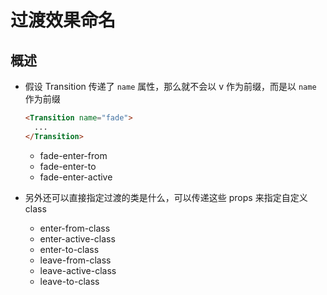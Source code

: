 # 过渡效果命名

## 概述

+ 假设 Transition 传递了 `name` 属性，那么就不会以 v 作为前缀，而是以 `name` 作为前缀

  ```html
  <Transition name="fade">
    ...
  </Transition>
  ```

  + fade-enter-from
  + fade-enter-to
  + fade-enter-active

+ 另外还可以直接指定过渡的类是什么，可以传递这些 props 来指定自定义 class

  + enter-from-class
  + enter-active-class
  + enter-to-class
  + leave-from-class
  + leave-active-class
  + leave-to-class
